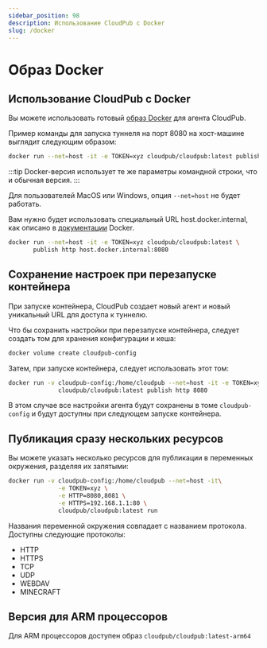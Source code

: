 ```yaml
---
sidebar_position: 98
description: Использование CloudPub с Docker
slug: /docker
---
```


# Образ Docker

## Использование CloudPub с Docker

Вы можете использовать готовый [образ Docker](https://hub.docker.com/repository/docker/cloudpub/cloudpub/general) для агента CloudPub.

Пример команды для запуска туннеля на порт 8080 на хост-машине выглядит следующим образом:

```bash
docker run --net=host -it -e TOKEN=xyz cloudpub/cloudpub:latest publish http 8080
```

:::tip
Docker-версия использует те же параметры командной строки, что и обычная версия.
:::

Для пользователей MacOS или Windows, опция `--net=host` не будет работать.

Вам нужно будет использовать специальный URL host.docker.internal, как описано в [документации](https://docs.docker.com/desktop/mac/networking/#use-cases-and-workarounds) Docker.

```bash
docker run --net=host -it -e TOKEN=xyz cloudpub/cloudpub:latest \
       publish http host.docker.internal:8080
```

## Сохранение настроек при перезапуске контейнера

При запуске контейнера, CloudPub создает новый агент и новый уникальный URL для доступа к туннелю.

Что бы сохранить настройки при перезапуске контейнера, следует создать том для хранения конфигурации и кеша:


```bash
docker volume create cloudpub-config
```

Затем, при запуске контейнера, следует использовать этот том:

```bash
docker run -v cloudpub-config:/home/cloudpub --net=host -it -e TOKEN=xyz \
              cloudpub/cloudpub:latest publish http 8080
```

В этом случае все настройки агента будут сохранены в томе `cloudpub-config` и будут доступны при следующем запуске контейнера.

## Публикация сразу нескольких ресурсов

Вы можете указать несколько ресурсов для публикации в переменных окружения, разделяя их запятыми:

```bash
docker run -v cloudpub-config:/home/cloudpub --net=host -it\
              -e TOKEN=xyz \
              -e HTTP=8080,8081 \
              -e HTTPS=192.168.1.1:80 \
              cloudpub/cloudpub:latest run
```

Названия переменной окружения совпадает с названием протокола. Доступны следующие протоколы:

 * HTTP
 * HTTPS
 * TCP
 * UDP
 * WEBDAV
 * MINECRAFT

## Версия для ARM процессоров

Для ARM процессоров доступен образ `cloudpub/cloudpub:latest-arm64`

